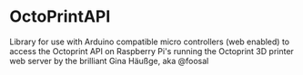 # OctoPrintAPI
Library for use with Arduino compatible micro controllers (web enabled) to access the Octoprint API on Raspberry Pi's running the Octoprint 3D printer web server by the brilliant Gina Häußge, aka @foosal